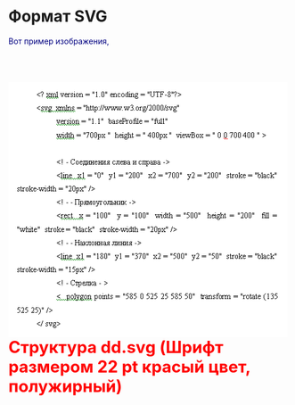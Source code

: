 <html>
<head>

<title> Графика  </title>


</head>

<body>
<h1>Формат SVG</h1>

<SPAN STYLE="color: navy">Вот пример изображения, </SPAN> 
<object data="dd.svg" type="image/svg+xml"></object>

<br/>
<br/><br/>
<IMG SRC="svg.png" ALT="code" ALIGN="left">


<br>
<p> <span style="font-size:22pt; font-weight:bold; color:red">Структура dd.svg (Шрифт размером 22 pt красый цвет, полужирный) </span> </p> <br/>

</body>
</html>
